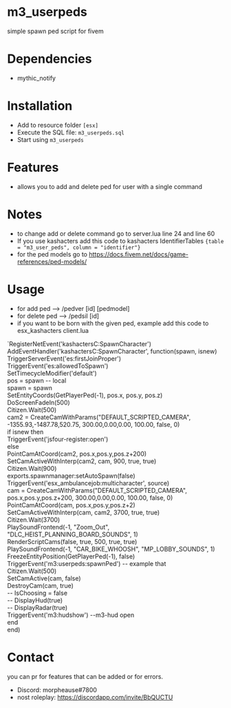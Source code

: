 # m3_userpeds
simple spawn ped script for fivem

# Dependencies
- mythic_notify

# Installation

- Add to resource folder `[esx]`
- Execute the SQL file: `m3_userpeds.sql`
- Start using `m3_userpeds`

# Features

- allows you to add and delete ped for user with a single command

# Notes

- to change add or delete command go to server.lua line 24 and line 60
- If you use kashacters add this code to kashacters IdentifierTables `{table = "m3_user_peds", column = "identifier"}`
- for the ped models go to https://docs.fivem.net/docs/game-references/ped-models/

# Usage

- for add ped --> /pedver [id] [pedmodel]
- for delete ped --> /pedsil [id]
- if you want to be born with the given ped, example add this code to esx_kashacters client.lua



`RegisterNetEvent('kashactersC:SpawnCharacter')  
AddEventHandler('kashactersC:SpawnCharacter', function(spawn, isnew)  
    TriggerServerEvent('es:firstJoinProper')  
    TriggerEvent('es:allowedToSpawn')  
    SetTimecycleModifier('default')  
    pos = spawn -- local  
    spawn = spawn  
    SetEntityCoords(GetPlayerPed(-1), pos.x, pos.y, pos.z)  
    DoScreenFadeIn(500)  
    Citizen.Wait(500)  
    cam2 = CreateCamWithParams("DEFAULT_SCRIPTED_CAMERA", -1355.93,-1487.78,520.75, 300.00,0.00,0.00, 100.00, false, 0)  
    if isnew then  
        TriggerEvent('jsfour-register:open')  
    else  
        PointCamAtCoord(cam2, pos.x,pos.y,pos.z+200)  
        SetCamActiveWithInterp(cam2, cam, 900, true, true)  
        Citizen.Wait(900)  
        exports.spawnmanager:setAutoSpawn(false)  
        TriggerEvent('esx_ambulancejob:multicharacter', source)  
        cam = CreateCamWithParams("DEFAULT_SCRIPTED_CAMERA", pos.x,pos.y,pos.z+200, 300.00,0.00,0.00, 100.00, false, 0)  
        PointCamAtCoord(cam, pos.x,pos.y,pos.z+2)  
        SetCamActiveWithInterp(cam, cam2, 3700, true, true)  
        Citizen.Wait(3700)  
        PlaySoundFrontend(-1, "Zoom_Out", "DLC_HEIST_PLANNING_BOARD_SOUNDS", 1)  
        RenderScriptCams(false, true, 500, true, true)  
        PlaySoundFrontend(-1, "CAR_BIKE_WHOOSH", "MP_LOBBY_SOUNDS", 1)  
        FreezeEntityPosition(GetPlayerPed(-1), false)  
       TriggerEvent('m3:userpeds:spawnPed') -- example that  
        Citizen.Wait(500)  
        SetCamActive(cam, false)  
        DestroyCam(cam, true)  
        -- IsChoosing = false  
        -- DisplayHud(true)  
        -- DisplayRadar(true)  
        TriggerEvent('m3:hudshow') --m3-hud open  
    end  
end)  

# Contact
you can pr for features that can be added or for errors.

- Discord: morpheause#7800
- nost roleplay: https://discordapp.com/invite/BbQUCTU
